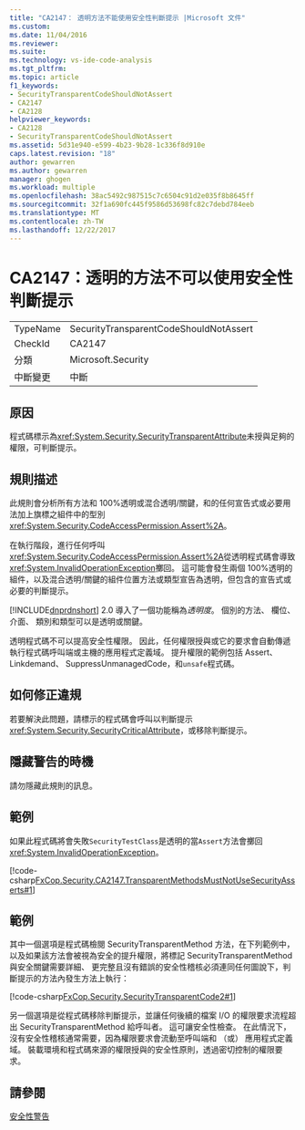 ```yaml
---
title: "CA2147： 透明方法不能使用安全性判斷提示 |Microsoft 文件"
ms.custom: 
ms.date: 11/04/2016
ms.reviewer: 
ms.suite: 
ms.technology: vs-ide-code-analysis
ms.tgt_pltfrm: 
ms.topic: article
f1_keywords:
- SecurityTransparentCodeShouldNotAssert
- CA2147
- CA2128
helpviewer_keywords:
- CA2128
- SecurityTransparentCodeShouldNotAssert
ms.assetid: 5d31e940-e599-4b23-9b28-1c336f8d910e
caps.latest.revision: "18"
author: gewarren
ms.author: gewarren
manager: ghogen
ms.workload: multiple
ms.openlocfilehash: 38ac5492c987515c7c6504c91d2e035f8b8645ff
ms.sourcegitcommit: 32f1a690fc445f9586d53698fc82c7debd784eeb
ms.translationtype: MT
ms.contentlocale: zh-TW
ms.lasthandoff: 12/22/2017
---
```

# <a name="ca2147-transparent-methods-may-not-use-security-asserts"></a>CA2147：透明的方法不可以使用安全性判斷提示
|||  
|-|-|  
|TypeName|SecurityTransparentCodeShouldNotAssert|  
|CheckId|CA2147|  
|分類|Microsoft.Security|  
|中斷變更|中斷|  
  
## <a name="cause"></a>原因  
 程式碼標示為<xref:System.Security.SecurityTransparentAttribute>未授與足夠的權限，可判斷提示。  
  
## <a name="rule-description"></a>規則描述  
 此規則會分析所有方法和 100%透明或混合透明/關鍵，和的任何宣告式或必要用法加上旗標之組件中的型別<xref:System.Security.CodeAccessPermission.Assert%2A>。  
  
 在執行階段，進行任何呼叫<xref:System.Security.CodeAccessPermission.Assert%2A>從透明程式碼會導致<xref:System.InvalidOperationException>擲回。 這可能會發生兩個 100%透明的組件，以及混合透明/關鍵的組件位置方法或類型宣告為透明，但包含的宣告式或必要的判斷提示。  
  
 [!INCLUDE[dnprdnshort](../code-quality/includes/dnprdnshort_md.md)] 2.0 導入了一個功能稱為*透明度*。 個別的方法、 欄位、 介面、 類別和類型可以是透明或關鍵。  
  
 透明程式碼不可以提高安全性權限。 因此，任何權限授與或它的要求會自動傳遞執行程式碼呼叫端或主機的應用程式定義域。 提升權限的範例包括 Assert、 Linkdemand、 SuppressUnmanagedCode，和`unsafe`程式碼。  
  
## <a name="how-to-fix-violations"></a>如何修正違規  
 若要解決此問題，請標示的程式碼會呼叫以判斷提示<xref:System.Security.SecurityCriticalAttribute>，或移除判斷提示。  
  
## <a name="when-to-suppress-warnings"></a>隱藏警告的時機  
 請勿隱藏此規則的訊息。  
  
## <a name="example"></a>範例  
 如果此程式碼將會失敗`SecurityTestClass`是透明的當`Assert`方法會擲回<xref:System.InvalidOperationException>。  
  
 [!code-csharp[FxCop.Security.CA2147.TransparentMethodsMustNotUseSecurityAsserts#1](../code-quality/codesnippet/CSharp/ca2147-transparent-methods-may-not-use-security-asserts_1.cs)]  
  
## <a name="example"></a>範例  
 其中一個選項是程式碼檢閱 SecurityTransparentMethod 方法，在下列範例中，以及如果該方法會被視為安全的提升權限，將標記 SecurityTransparentMethod 與安全關鍵需要詳細、 更完整且沒有錯誤的安全性稽核必須連同任何圖說下，判斷提示的方法內發生方法上執行：  
  
 [!code-csharp[FxCop.Security.SecurityTransparentCode2#1](../code-quality/codesnippet/CSharp/ca2147-transparent-methods-may-not-use-security-asserts_2.cs)]  
  
 另一個選項是從程式碼移除判斷提示，並讓任何後續的檔案 I/O 的權限要求流程超出 SecurityTransparentMethod 給呼叫者。 這可讓安全性檢查。 在此情況下，沒有安全性稽核通常需要，因為權限要求會流動至呼叫端和 （或） 應用程式定義域。 裝載環境和程式碼來源的權限授與的安全性原則，透過密切控制的權限要求。  
  
## <a name="see-also"></a>請參閱  
 [安全性警告](../code-quality/security-warnings.md)